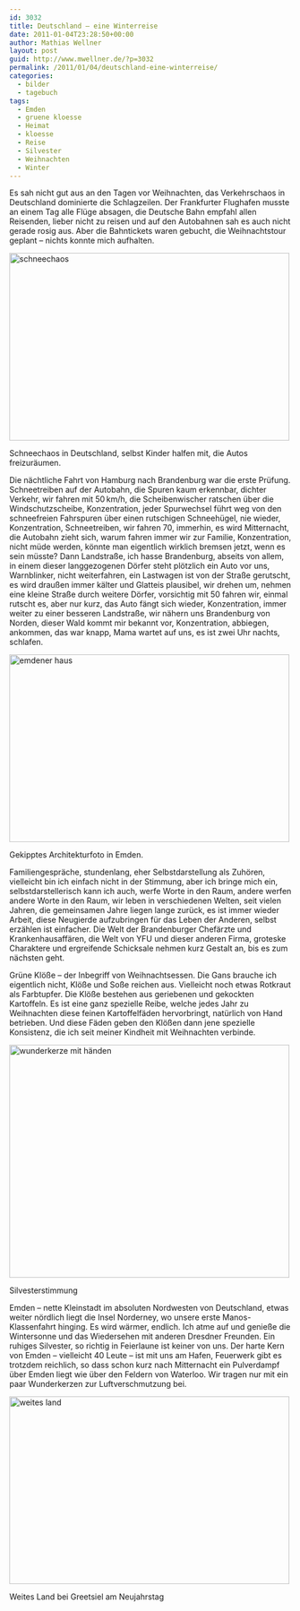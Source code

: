 ```yaml
---
id: 3032
title: Deutschland – eine Winterreise
date: 2011-01-04T23:28:50+00:00
author: Mathias Wellner
layout: post
guid: http://www.mwellner.de/?p=3032
permalink: /2011/01/04/deutschland-eine-winterreise/
categories:
  - bilder
  - tagebuch
tags:
  - Emden
  - gruene kloesse
  - Heimat
  - kloesse
  - Reise
  - Silvester
  - Weihnachten
  - Winter
---
```

Es sah nicht gut aus an den Tagen vor Weihnachten, das Verkehrschaos in Deutschland dominierte die Schlagzeilen. Der Frankfurter Flughafen musste an einem Tag alle Flüge absagen, die Deutsche Bahn empfahl allen Reisenden, lieber nicht zu reisen und auf den Autobahnen sah es auch nicht gerade rosig aus. Aber die Bahntickets waren gebucht, die Weihnachtstour geplant &ndash; nichts konnte mich aufhalten. 

<div style="width: 510px" class="wp-caption aligncenter">
  <a href="http://www.flickr.com/photos/mwellner/5324436211/" title="schneechaos by mwellner, on Flickr"><img src="http://farm6.static.flickr.com/5170/5324436211_8332d26f3d.jpg" width="500" height="335" alt="schneechaos" /></a>
  
  <p class="wp-caption-text">
    Schneechaos in Deutschland, selbst Kinder halfen mit, die Autos freizuräumen.<br />
  </p>
</div>

Die nächtliche Fahrt von Hamburg nach Brandenburg war die erste Prüfung. Schneetreiben auf der Autobahn, die Spuren kaum erkennbar, dichter Verkehr, wir fahren mit 50&thinsp;km/h, die Scheibenwischer ratschen über die Windschutzscheibe, Konzentration, jeder Spurwechsel führt weg von den schneefreien Fahrspuren über einen rutschigen Schneehügel, nie wieder, Konzentration, Schneetreiben, wir fahren 70, immerhin, es wird Mitternacht, die Autobahn zieht sich, warum fahren immer wir zur Familie, Konzentration, nicht müde werden, könnte man eigentlich wirklich bremsen jetzt, wenn es sein müsste? Dann Landstraße, ich hasse Brandenburg, abseits von allem, in einem dieser langgezogenen Dörfer steht plötzlich ein Auto vor uns, Warnblinker, nicht weiterfahren, ein Lastwagen ist von der Straße gerutscht, es wird draußen immer kälter und Glatteis plausibel, wir drehen um, nehmen eine kleine Straße durch weitere Dörfer, vorsichtig mit 50 fahren wir, einmal rutscht es, aber nur kurz, das Auto fängt sich wieder, Konzentration, immer weiter zu einer besseren Landstraße, wir nähern uns Brandenburg von Norden, dieser Wald kommt mir bekannt vor, Konzentration, abbiegen, ankommen, das war knapp, Mama wartet auf uns, es ist zwei Uhr nachts, schlafen. 

<div style="width: 510px" class="wp-caption aligncenter">
  <a href="http://www.flickr.com/photos/mwellner/5324436317/" title="emdener haus by mwellner, on Flickr"><img src="http://farm6.static.flickr.com/5282/5324436317_641af12854.jpg" width="500" height="335" alt="emdener haus" /></a>
  
  <p class="wp-caption-text">
    Gekipptes Architekturfoto in Emden.<br />
  </p>
</div>

Familiengespräche, stundenlang, eher Selbstdarstellung als Zuhören, vielleicht bin ich einfach nicht in der Stimmung, aber ich bringe mich ein, selbstdarstellerisch kann ich auch, werfe Worte in den Raum, andere werfen andere Worte in den Raum, wir leben in verschiedenen Welten, seit vielen Jahren, die gemeinsamen Jahre liegen lange zurück, es ist immer wieder Arbeit, diese Neugierde aufzubringen für das Leben der Anderen, selbst erzählen ist einfacher. Die Welt der Brandenburger Chefärzte und Krankenhausaffären, die Welt von YFU und dieser anderen Firma, groteske Charaktere und ergreifende Schicksale nehmen kurz Gestalt an, bis es zum nächsten geht. 

Grüne Klöße &ndash; der Inbegriff von Weihnachtsessen. Die Gans brauche ich eigentlich nicht, Klöße und Soße reichen aus. Vielleicht noch etwas Rotkraut als Farbtupfer. Die Klöße bestehen aus geriebenen und gekockten Kartoffeln. Es ist eine ganz spezielle Reibe, welche jedes Jahr zu Weihnachten diese feinen Kartoffelfäden hervorbringt, natürlich von Hand betrieben. Und diese Fäden geben den Klößen dann jene spezielle Konsistenz, die ich seit meiner Kindheit mit Weihnachten verbinde. 

<div style="width: 510px" class="wp-caption aligncenter">
  <a href="http://www.flickr.com/photos/mwellner/5324436497/" title="wunderkerze mit händen by mwellner, on Flickr"><img src="http://farm6.static.flickr.com/5281/5324436497_ae3e02bb7c.jpg" width="500" height="416" alt="wunderkerze mit händen" /></a>
  
  <p class="wp-caption-text">
    Silvesterstimmung<br />
  </p>
</div>

Emden &ndash; nette Kleinstadt im absoluten Nordwesten von Deutschland, etwas weiter nördlich liegt die Insel Norderney, wo unsere erste Manos-Klassenfahrt hinging. Es wird wärmer, endlich. Ich atme auf und genieße die Wintersonne und das Wiedersehen mit anderen Dresdner Freunden. Ein ruhiges Silvester, so richtig in Feierlaune ist keiner von uns. Der harte Kern von Emden &ndash; vielleicht 40 Leute &ndash; ist mit uns am Hafen, Feuerwerk gibt es trotzdem reichlich, so dass schon kurz nach Mitternacht ein Pulverdampf über Emden liegt wie über den Feldern von Waterloo. Wir tragen nur mit ein paar Wunderkerzen zur Luftverschmutzung bei. 

<div style="width: 510px" class="wp-caption aligncenter">
  <a href="http://www.flickr.com/photos/mwellner/5325041714/" title="weites land by mwellner, on Flickr"><img src="http://farm6.static.flickr.com/5249/5325041714_11e7a941e6.jpg" width="500" height="335" alt="weites land" /></a>
  
  <p class="wp-caption-text">
    Weites Land bei Greetsiel am Neujahrstag<br />
  </p>
</div>
